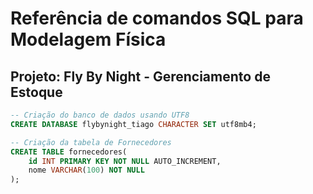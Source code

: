 # Referência de comandos SQL para Modelagem Física

## Projeto: Fly By Night - Gerenciamento de Estoque

```sql
-- Criação do banco de dados usando UTF8
CREATE DATABASE flybynight_tiago CHARACTER SET utf8mb4;
```

```sql
-- Criação da tabela de Fornecedores
CREATE TABLE fornecedores(
    id INT PRIMARY KEY NOT NULL AUTO_INCREMENT,
    nome VARCHAR(100) NOT NULL
);
```